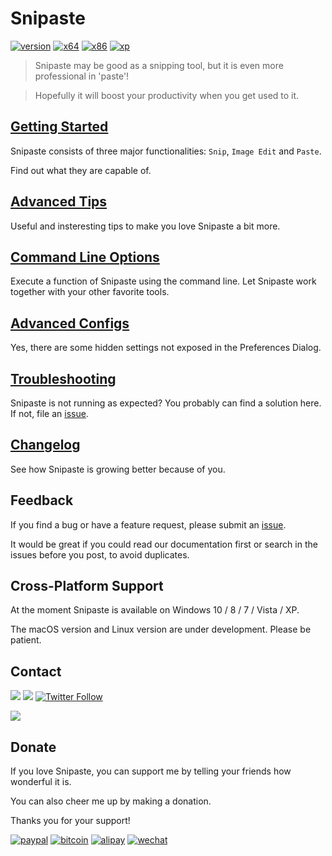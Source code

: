 # Snipaste

[![version](https://img.shields.io/badge/v1.10.3-2016.12.01-42b983.svg)](/#)
[![x64](https://img.shields.io/badge/download-64_bit-0078d7.svg)](https://dl.snipaste.com/win-x64)
[![x86](https://img.shields.io/badge/download-32_bit-0078d7.svg)](https://dl.snipaste.com/win-x86)
[![xp](https://img.shields.io/badge/download-XP-0078d7.svg)](https://dl.snipaste.com/win-xp)


> Snipaste may be good as a snipping tool, but it is even more professional in 'paste'!

> Hopefully it will boost your productivity when you get used to it.

## [Getting Started](/getting-started)

Snipaste consists of three major functionalities: `Snip`, `Image Edit` and `Paste`.

Find out what they are capable of.

## [Advanced Tips](/advanced-tips)

Useful and insteresting tips to make you love Snipaste a bit more.

## [Command Line Options](/command-line-options)

Execute a function of Snipaste using the command line. Let Snipaste work together with your other favorite tools.

## [Advanced Configs](/advanced-configs)

Yes, there are some hidden settings not exposed in the Preferences Dialog.

## [Troubleshooting](/troubleshooting)

Snipaste is not running as expected? You probably can find a solution here. If not, file an <a href="https://github.com/liulex/Snipaste-Feedback/issues" targe="_blank">issue</a>.

## [Changelog](/changelog)

See how Snipaste is growing better because of you.

## Feedback

If you find a bug or have a feature request, please submit an <a href="https://github.com/liulex/Snipaste-Feedback/issues" targe="_blank">issue</a>.

It would be great if you could read our documentation first or search in the issues before you post, to avoid duplicates.


## Cross-Platform Support

At the moment Snipaste is available on Windows 10 / 8 / 7 / Vista / XP.

The macOS version and Linux version are under development. Please be patient.


## Contact

[![](https://img.shields.io/badge/Telegram-group-40ace3.svg)](https://telegram.me/joinchat/BGyWwEDqrqiwizDA6gt16g)
[![](https://img.shields.io/badge/Telegram-channel-40ace3.svg)](https://telegram.me/snipaste_en)
[![Twitter Follow](https://img.shields.io/twitter/follow/snipaste.svg?style=social&label=Follow)](https://twitter.com/Snipaste)

[![](https://img.shields.io/badge/✉-snipaste.app@gmail.com-42b983.svg)](mailto:snipaste.app@gmail.com)

## Donate

If you love Snipaste, you can support me by telling your friends how wonderful it is.

You can also cheer me up by making a donation.

Thanks you for your support!


[![paypal](https://img.shields.io/badge/donate-Paypal-fd8200.svg)](https://www.paypal.com/cgi-bin/webscr?cmd=_s-xclick&hosted_button_id=URBJ7KXA99BA2)
[![bitcoin](https://img.shields.io/badge/donate-Bitcoin-f7931a.svg)](https://i.v2ex.co/UwhVMHD7.png)
[![alipay](https://img.shields.io/badge/donate-Alipay-00aaee.svg)](https://i.v2ex.co/F6m7g9Ha.png)
[![wechat](https://img.shields.io/badge/donate-Wechat-51c332.svg)](https://i.v2ex.co/87qHMt5q.png)
